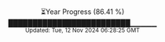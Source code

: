 <p align="center">
⏳Year Progress (86.41 %) <br>
█████████████████████████▁▁▁▁▁ <br>
<sub>Updated: Tue, 12 Nov 2024 06:28:25 GMT</sub>
</p>

